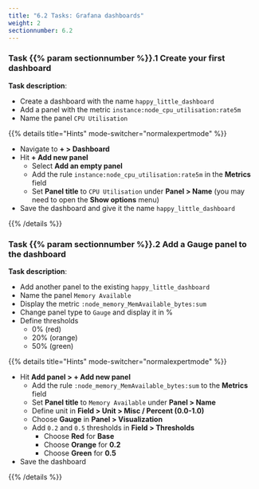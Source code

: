```yaml
---
title: "6.2 Tasks: Grafana dashboards"
weight: 2
sectionnumber: 6.2
---
```


### Task {{% param sectionnumber %}}.1 Create your first dashboard

**Task description**:

* Create a dashboard with the name `happy_little_dashboard`
* Add a panel with the metric `instance:node_cpu_utilisation:rate5m`
* Name the panel `CPU Utilisation`

{{% details title="Hints" mode-switcher="normalexpertmode" %}}

* Navigate to **+ > Dashboard**
* Hit **+ Add new panel**
  * Select **Add an empty panel**
  * Add the rule `instance:node_cpu_utilisation:rate5m` in the **Metrics** field
  * Set **Panel title** to `CPU Utilisation` under **Panel > Name** (you may need to open the **Show options** menu)
* Save the dashboard and give it the name `happy_little_dashboard`

{{% /details %}}


### Task {{% param sectionnumber %}}.2 Add a Gauge panel to the dashboard

**Task description**:

* Add another panel to the existing `happy_little_dashboard`
* Name the panel `Memory Available`
* Display the metric `:node_memory_MemAvailable_bytes:sum`
* Change panel type to `Gauge` and display it in %
* Define thresholds
  * 0% (red)
  * 20% (orange)
  * 50% (green)

{{% details title="Hints" mode-switcher="normalexpertmode" %}}

* Hit **Add panel > + Add new panel**
  * Add the rule `:node_memory_MemAvailable_bytes:sum` to the **Metrics** field
  * Set **Panel title** to `Memory Available` under **Panel > Name**
  * Define unit in **Field > Unit > Misc / Percent (0.0-1.0)**
  * Choose **Gauge** in **Panel > Visualization**
  * Add `0.2` and `0.5` thresholds in **Field > Thresholds**
    * Choose **Red** for **Base**
    * Choose **Orange** for **0.2**
    * Choose **Green** for **0.5**
* Save the dashboard

{{% /details %}}
